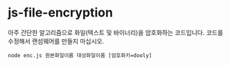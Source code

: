 # js-file-encryption
아주 간단한 알고리즘으로 화일(텍스트 및 바이너리)을 암호화하는 코드입니다. 코드를 수정해서 랜섬웨어를 만들지 마십시오.

```
node enc.js 원본화일이름 대상화일이름 [암호화키=dooly]
```
